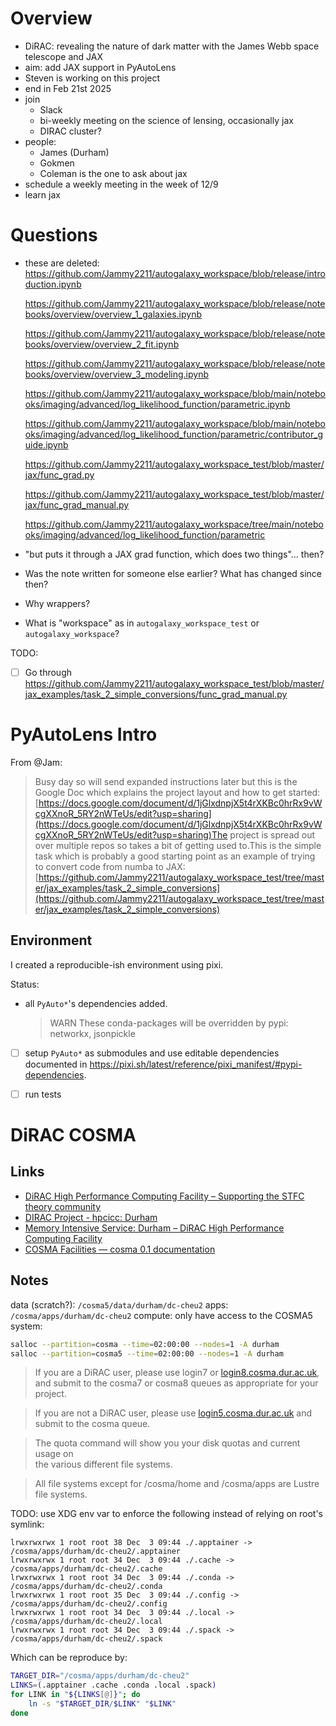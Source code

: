 # Overview

- DiRAC: revealing the nature of dark matter with the James Webb space telescope and JAX
- aim: add JAX support in PyAutoLens
- Steven is working on this project
- end in Feb 21st 2025
- join
    - Slack
    - bi-weekly meeting on the science of lensing, occasionally jax
    - DIRAC cluster?
- people:
    - James (Durham)
    - Gokmen
    - Coleman is the one to ask about jax
- schedule a weekly meeting in the week of 12/9
- learn jax

# Questions

- these are deleted:
    https://github.com/Jammy2211/autogalaxy_workspace/blob/release/introduction.ipynb
    
    https://github.com/Jammy2211/autogalaxy_workspace/blob/release/notebooks/overview/overview_1_galaxies.ipynb
    
    https://github.com/Jammy2211/autogalaxy_workspace/blob/release/notebooks/overview/overview_2_fit.ipynb
    
    https://github.com/Jammy2211/autogalaxy_workspace/blob/release/notebooks/overview/overview_3_modeling.ipynb

    https://github.com/Jammy2211/autogalaxy_workspace/blob/main/notebooks/imaging/advanced/log_likelihood_function/parametric.ipynb

    https://github.com/Jammy2211/autogalaxy_workspace/blob/main/notebooks/imaging/advanced/log_likelihood_function/parametric/contributor_guide.ipynb

    https://github.com/Jammy2211/autogalaxy_workspace_test/blob/master/jax/func_grad.py

    https://github.com/Jammy2211/autogalaxy_workspace_test/blob/master/jax/func_grad_manual.py

    https://github.com/Jammy2211/autogalaxy_workspace/tree/main/notebooks/imaging/advanced/log_likelihood_function/parametric

- "but puts it through a JAX grad function, which does two things"... then?

- Was the note written for someone else earlier? What has changed since then?

- Why wrappers?

- What is "workspace" as in `autogalaxy_workspace_test` or `autogalaxy_workspace`?

TODO:

- [ ] Go through <https://github.com/Jammy2211/autogalaxy_workspace_test/blob/master/jax_examples/task_2_simple_conversions/func_grad_manual.py>

# PyAutoLens Intro

From @Jam:

> Busy day so will send expanded instructions later but this is the Google Doc which explains the project layout and how to get started:[https://docs.google.com/document/d/1jGlxdnpjX5t4rXKBc0hrRx9vWcgXXnoR_5RY2nWTeUs/edit?usp=sharing](https://docs.google.com/document/d/1jGlxdnpjX5t4rXKBc0hrRx9vWcgXXnoR_5RY2nWTeUs/edit?usp=sharing)The project is spread out over multiple repos so takes a bit of getting used to.This is the simple task which is probably a good starting point as an example of trying to convert code from numba to JAX:[https://github.com/Jammy2211/autogalaxy_workspace_test/tree/master/jax_examples/task_2_simple_conversions](https://github.com/Jammy2211/autogalaxy_workspace_test/tree/master/jax_examples/task_2_simple_conversions)

## Environment

I created a reproducible-ish environment using pixi.

Status:

- all `PyAuto*`'s dependencies added.

     > WARN These conda-packages will be overridden by pypi:
     >   networkx, jsonpickle

- [ ] setup `PyAuto*` as submodules and use editable dependencies documented in <https://pixi.sh/latest/reference/pixi_manifest/#pypi-dependencies>.

- [ ] run tests

# DiRAC COSMA

## Links

* [DiRAC High Performance Computing Facility – Supporting the STFC theory community](https://dirac.ac.uk/)
* [DIRAC Project - hpcicc: Durham](https://safe.epcc.ed.ac.uk/dirac/Project/hpcicc/project\_member.jsp)
* [Memory Intensive Service: Durham – DiRAC High Performance Computing Facility](https://dirac.ac.uk/memory-intensive-durham/)
* [COSMA Facilities — cosma 0.1 documentation](https://cosma.readthedocs.io/en/latest/facilities.html)

## Notes

data (scratch?): `/cosma5/data/durham/dc-cheu2`
apps: `/cosma/apps/durham/dc-cheu2`
compute: only have access to the COSMA5 system:

```bash
salloc --partition=cosma --time=02:00:00 --nodes=1 -A durham
salloc --partition=cosma5 --time=02:00:00 --nodes=1 -A durham
```

> If you are a DiRAC user, please use login7 or [login8.cosma.dur.ac.uk](login8.cosma.dur.ac.uk),  
and submit to the cosma7 or cosma8 queues as appropriate for your  
project.

> If you are not a DiRAC user, please use [login5.cosma.dur.ac.uk](login5.cosma.dur.ac.uk) and  
submit to the cosma queue.

> The quota command will show you your disk quotas and current usage on  
the various different file systems.

> All file systems except for /cosma/home and /cosma/apps are Lustre  
file systems.

TODO: use XDG env var to enforce the following instead of relying on root's symlink:

```
lrwxrwxrwx 1 root root 38 Dec  3 09:44 ./.apptainer -> /cosma/apps/durham/dc-cheu2/.apptainer
lrwxrwxrwx 1 root root 34 Dec  3 09:44 ./.cache -> /cosma/apps/durham/dc-cheu2/.cache
lrwxrwxrwx 1 root root 34 Dec  3 09:44 ./.conda -> /cosma/apps/durham/dc-cheu2/.conda
lrwxrwxrwx 1 root root 35 Dec  3 09:44 ./.config -> /cosma/apps/durham/dc-cheu2/.config
lrwxrwxrwx 1 root root 34 Dec  3 09:44 ./.local -> /cosma/apps/durham/dc-cheu2/.local
lrwxrwxrwx 1 root root 34 Dec  3 09:44 ./.spack -> /cosma/apps/durham/dc-cheu2/.spack
```

Which can be reproduce by:

```bash
TARGET_DIR="/cosma/apps/durham/dc-cheu2"
LINKS=(.apptainer .cache .conda .local .spack)
for LINK in "${LINKS[@]}"; do
    ln -s "$TARGET_DIR/$LINK" "$LINK"
done
```
